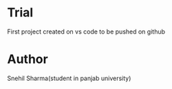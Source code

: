 # Trial
First project created on vs code to be pushed on github

# Author
Snehil Sharma(student in panjab university)
